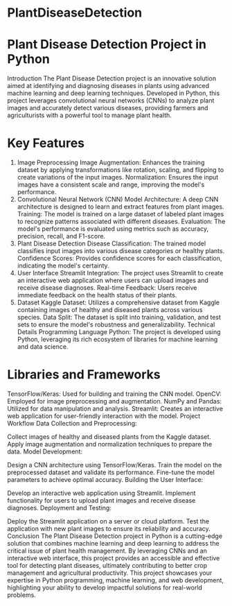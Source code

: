 # PlantDiseaseDetection
# Plant Disease Detection Project in Python
Introduction
The Plant Disease Detection project is an innovative solution aimed at identifying and diagnosing diseases in plants using advanced machine learning and deep learning techniques. Developed in Python, this project leverages convolutional neural networks (CNNs) to analyze plant images and accurately detect various diseases, providing farmers and agriculturists with a powerful tool to manage plant health.

# Key Features
1. Image Preprocessing
Image Augmentation: Enhances the training dataset by applying transformations like rotation, scaling, and flipping to create variations of the input images.
Normalization: Ensures the input images have a consistent scale and range, improving the model's performance.
2. Convolutional Neural Network (CNN)
Model Architecture: A deep CNN architecture is designed to learn and extract features from plant images.
Training: The model is trained on a large dataset of labeled plant images to recognize patterns associated with different diseases.
Evaluation: The model's performance is evaluated using metrics such as accuracy, precision, recall, and F1-score.
3. Plant Disease Detection
Disease Classification: The trained model classifies input images into various disease categories or healthy plants.
Confidence Scores: Provides confidence scores for each classification, indicating the model's certainty.
4. User Interface
Streamlit Integration: The project uses Streamlit to create an interactive web application where users can upload images and receive disease diagnoses.
Real-time Feedback: Users receive immediate feedback on the health status of their plants.
5. Dataset
Kaggle Dataset: Utilizes a comprehensive dataset from Kaggle containing images of healthy and diseased plants across various species.
Data Split: The dataset is split into training, validation, and test sets to ensure the model's robustness and generalizability.
Technical Details
Programming Language
Python: The project is developed using Python, leveraging its rich ecosystem of libraries for machine learning and data science.
# Libraries and Frameworks
TensorFlow/Keras: Used for building and training the CNN model.
OpenCV: Employed for image preprocessing and augmentation.
NumPy and Pandas: Utilized for data manipulation and analysis.
Streamlit: Creates an interactive web application for user-friendly interaction with the model.
Project Workflow
Data Collection and Preprocessing:

Collect images of healthy and diseased plants from the Kaggle dataset.
Apply image augmentation and normalization techniques to prepare the data.
Model Development:

Design a CNN architecture using TensorFlow/Keras.
Train the model on the preprocessed dataset and validate its performance.
Fine-tune the model parameters to achieve optimal accuracy.
Building the User Interface:

Develop an interactive web application using Streamlit.
Implement functionality for users to upload plant images and receive disease diagnoses.
Deployment and Testing:

Deploy the Streamlit application on a server or cloud platform.
Test the application with new plant images to ensure its reliability and accuracy.
Conclusion
The Plant Disease Detection project in Python is a cutting-edge solution that combines machine learning and deep learning to address the critical issue of plant health management. By leveraging CNNs and an interactive web interface, this project provides an accessible and effective tool for detecting plant diseases, ultimately contributing to better crop management and agricultural productivity. This project showcases your expertise in Python programming, machine learning, and web development, highlighting your ability to develop impactful solutions for real-world problems.
